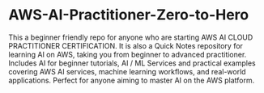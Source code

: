 # AWS-AI-Practitioner-Zero-to-Hero
This a beginner friendly repo for anyone who are starting AWS AI CLOUD PRACTITIONER CERTIFICATION. It is also a Quick Notes repository for learning AI on AWS, taking you from beginner to advanced practitioner. Includes AI for beginner tutorials, AI / ML Services and practical examples covering AWS AI services, machine learning workflows, and real-world applications. Perfect for anyone aiming to master AI on the AWS platform.
